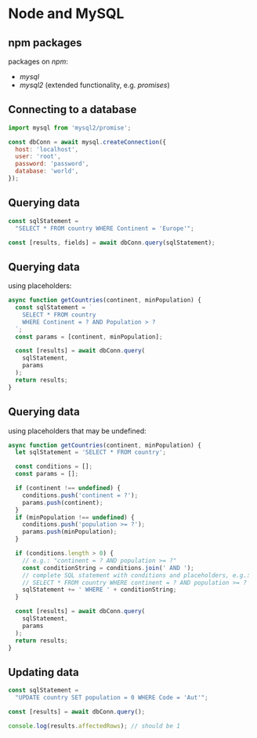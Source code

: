 # Node and MySQL

## npm packages

packages on _npm_:

- _mysql_
- _mysql2_ (extended functionality, e.g. _promises_)

## Connecting to a database

```js
import mysql from 'mysql2/promise';

const dbConn = await mysql.createConnection({
  host: 'localhost',
  user: 'root',
  password: 'password',
  database: 'world',
});
```

## Querying data

```js
const sqlStatement =
  "SELECT * FROM country WHERE Continent = 'Europe'";

const [results, fields] = await dbConn.query(sqlStatement);
```

## Querying data

using placeholders:

```js
async function getCountries(continent, minPopulation) {
  const sqlStatement = `
    SELECT * FROM country
    WHERE Continent = ? AND Population > ?
  `;
  const params = [continent, minPopulation];

  const [results] = await dbConn.query(
    sqlStatement,
    params
  );
  return results;
}
```

## Querying data

using placeholders that may be undefined:

```js
async function getCountries(continent, minPopulation) {
  let sqlStatement = 'SELECT * FROM country';

  const conditions = [];
  const params = [];

  if (continent !== undefined) {
    conditions.push('continent = ?');
    params.push(continent);
  }
  if (minPopulation !== undefined) {
    conditions.push('population >= ?');
    params.push(minPopulation);
  }

  if (conditions.length > 0) {
    // e.g.: "continent = ? AND population >= ?"
    const conditionString = conditions.join(' AND ');
    // complete SQL statement with conditions and placeholders, e.g.:
    // SELECT * FROM country WHERE continent = ? AND population >= ?
    sqlStatement += ' WHERE ' + conditionString;
  }

  const [results] = await dbConn.query(
    sqlStatement,
    params
  );
  return results;
}
```

## Updating data

```js
const sqlStatement =
  "UPDATE country SET population = 0 WHERE Code = 'Aut'";

const [results] = await dbConn.query();

console.log(results.affectedRows); // should be 1
```
